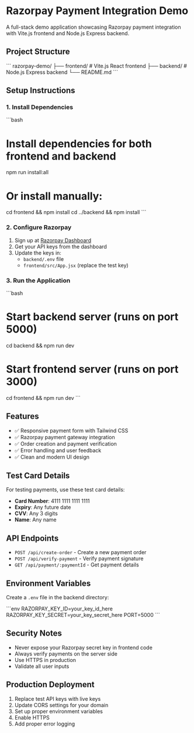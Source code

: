 # Razorpay Payment Integration Demo

A full-stack demo application showcasing Razorpay payment integration with Vite.js frontend and Node.js Express backend.

## Project Structure

\`\`\`
razorpay-demo/
├── frontend/          # Vite.js React frontend
├── backend/           # Node.js Express backend
└── README.md
\`\`\`

## Setup Instructions

### 1. Install Dependencies

\`\`\`bash
# Install dependencies for both frontend and backend
npm run install:all

# Or install manually:
cd frontend && npm install
cd ../backend && npm install
\`\`\`

### 2. Configure Razorpay

1. Sign up at [Razorpay Dashboard](https://dashboard.razorpay.com/)
2. Get your API keys from the dashboard
3. Update the keys in:
   - `backend/.env` file
   - `frontend/src/App.jsx` (replace the test key)

### 3. Run the Application

\`\`\`bash
# Start backend server (runs on port 5000)
cd backend && npm run dev

# Start frontend server (runs on port 3000)
cd frontend && npm run dev
\`\`\`

## Features

- ✅ Responsive payment form with Tailwind CSS
- ✅ Razorpay payment gateway integration
- ✅ Order creation and payment verification
- ✅ Error handling and user feedback
- ✅ Clean and modern UI design

## Test Card Details

For testing payments, use these test card details:

- **Card Number**: 4111 1111 1111 1111
- **Expiry**: Any future date
- **CVV**: Any 3 digits
- **Name**: Any name

## API Endpoints

- `POST /api/create-order` - Create a new payment order
- `POST /api/verify-payment` - Verify payment signature
- `GET /api/payment/:paymentId` - Get payment details

## Environment Variables

Create a `.env` file in the backend directory:

\`\`\`env
RAZORPAY_KEY_ID=your_key_id_here
RAZORPAY_KEY_SECRET=your_key_secret_here
PORT=5000
\`\`\`

## Security Notes

- Never expose your Razorpay secret key in frontend code
- Always verify payments on the server side
- Use HTTPS in production
- Validate all user inputs

## Production Deployment

1. Replace test API keys with live keys
2. Update CORS settings for your domain
3. Set up proper environment variables
4. Enable HTTPS
5. Add proper error logging
